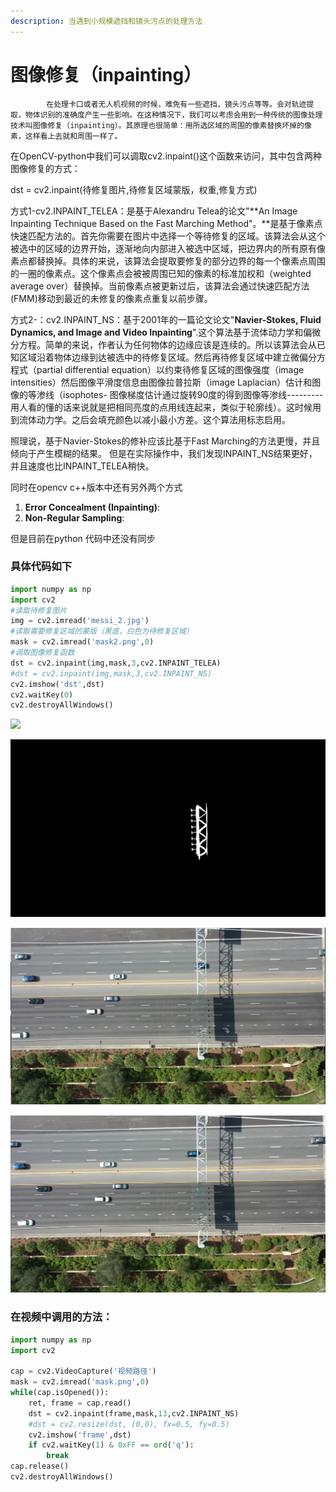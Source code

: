 ```yaml
---
description: 当遇到小规模遮挡和镜头污点的处理方法
---
```


# 图像修复（inpainting）

            在处理卡口或者无人机视频的时候，难免有一些遮挡，镜头污点等等。会对轨迹提取，物体识别的准确度产生一些影响。在这种情况下，我们可以考虑会用到一种传统的图像处理技术叫图像修复（inpainting）。其原理也很简单：用所选区域的周围的像素替换坏掉的像素，这样看上去就和周围一样了。

在OpenCV-python中我们可以调取cv2.inpaint\(\)这个函数来访问，其中包含两种图像修复的方式：

dst = cv2.inpaint\(待修复图片,待修复区域蒙版，权重,修复方式\)



方式1-cv2.INPAINT\_TELEA：是基于Alexandru Telea的论文"**An Image Inpainting Technique Based on the Fast Marching Method"。**是基于像素点快速匹配方法的。首先你需要在图片中选择一个等待修复的区域。该算法会从这个被选中的区域的边界开始，逐渐地向内部进入被选中区域，把边界内的所有原有像素点都替换掉。具体的来说，该算法会提取要修复的部分边界的每一个像素点周围的一圈的像素点。这个像素点会被被周围已知的像素的标准加权和（weighted average over）替换掉。当前像素点被更新过后，该算法会通过快速匹配方法\(FMM\)移动到最近的未修复的像素点重复以前步骤。

方式2-：cv2.INPAINT\_NS：基于2001年的一篇论文论文"**Navier-Stokes, Fluid Dynamics, and Image and Video Inpainting**".这个算法基于流体动力学和偏微分方程。简单的来说，作者认为任何物体的边缘应该是连续的。所以该算法会从已知区域沿着物体边缘到达被选中的待修复区域。然后再待修复区域中建立微偏分方程式（partial differential equation）以约束待修复区域的图像强度（image intensities）然后图像平滑度信息由图像拉普拉斯（image Laplacian）估计和图像的等渗线（isophotes- 图像梯度估计通过旋转90度的得到图像等渗线---------用人看的懂的话来说就是把相同亮度的点用线连起来，类似于轮廓线）。这时候用到流体动力学。之后会填充颜色以减小最小方差。这个算法用标志启用。  
  
照理说，基于Navier-Stokes的修补应该比基于Fast Marching的方法更慢，并且倾向于产生模糊的结果。 但是在实际操作中，我们发现INPAINT\_NS结果更好，并且速度也比INPAINT\_TELEA稍快。

同时在opencv c++版本中还有另外两个方式

1. **Error Concealment \(Inpainting\)**: 
2. **Non-Regular Sampling**:

但是目前在python 代码中还没有同步

### 具体代码如下



```python
import numpy as np
import cv2
#读取待修复图片
img = cv2.imread('messi_2.jpg')
#读取需要修复区域的蒙版（黑底，白色为待修复区域）
mask = cv2.imread('mask2.png',0)
#调取图像修复函数
dst = cv2.inpaint(img,mask,3,cv2.INPAINT_TELEA)
#dst = cv2.inpaint(img,mask,3,cv2.INPAINT_NS)
cv2.imshow('dst',dst)
cv2.waitKey(0)
cv2.destroyAllWindows()

```

![](../.gitbook/assets/capture.png)

![&#x5F85;&#x4FEE;&#x590D;&#x533A;&#x57DF;&#x8499;&#x7248;](../.gitbook/assets/mask.png)

![INPAINT\_TELEA&#x7ED3;&#x679C;](../.gitbook/assets/t.png)

![INPAINT\_NS&#x7ED3;&#x679C;](../.gitbook/assets/captureins.png)

### 在视频中调用的方法：

```python
import numpy as np
import cv2

cap = cv2.VideoCapture('视频路径')
mask = cv2.imread('mask.png',0)
while(cap.isOpened()):
	ret, frame = cap.read()
	dst = cv2.inpaint(frame,mask,13,cv2.INPAINT_NS)
	#dst = cv2.resize(dst, (0,0), fx=0.5, fy=0.5) 
	cv2.imshow('frame',dst)
	if cv2.waitKey(1) & 0xFF == ord('q'):
		break
cap.release()
cv2.destroyAllWindows()
```



